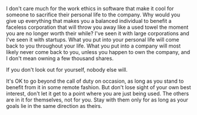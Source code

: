 I don't care much for the work ethics in software that make it cool for
someone to sacrifice their personal life to the company.  Why would you give up
everything that makes you a balanced individual to benefit a faceless
corporation that will throw you away like a used towel the moment you are no
longer worth their while?  I've seen it with large corporations and I've seen
it with startups.  What you put into your personal life will come back to you
throughout your life.  What you put into a company will most likely never come
back to you, unless you happen to own the company, and I don't mean owning a
few thousand shares.

If you don't look out for yourself, nobody else will.

It's OK to go beyond the call of duty on occasion, as long as you stand to
benefit from it in some remote fashion.  But don't lose sight of your own best
interest, don't let it get to a point where you are just being used.  The
others are in it for themselves, not for you.  Stay with them only for as long
as your goals lie in the same direction as theirs.
